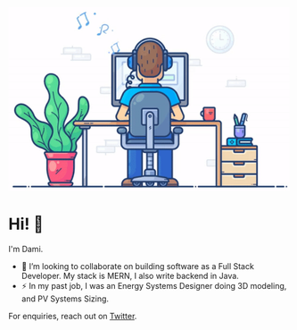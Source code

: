 [![Social banner for DamilolaAjayi](https://github.com/DamilolaAjayi/DamilolaAjayi/raw/master/assets/man-developer.gif)](https://twitter.com/dtajayi)

# Hi! :wave:

I'm Dami.

- 👯 I’m looking to collaborate on building software as a Full Stack Developer. My stack is MERN, I also write backend in Java.
- ⚡ In my past job, I was an Energy Systems Designer doing 3D modeling, and PV Systems Sizing. 

For enquiries, reach out on [Twitter](https://twitter.com/dtajayi).

<!--
**DamilolaAjayi/DamilolaAjayi** is a ✨ _special_ ✨ repository because its `README.md` (this file) appears on your GitHub profile.

Here are some ideas to get you started:

- 🔭 I’m currently working on ...
- 🌱 I’m currently learning ...
- 👯 I’m looking to collaborate on ...
- 🤔 I’m looking for help with ...
- 💬 Ask me about ...
- 📫 How to reach me: ...
- 😄 Pronouns: ... -->


